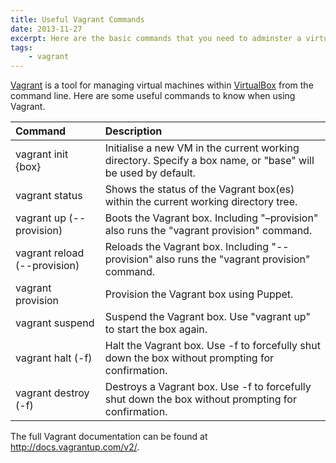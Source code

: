 ```yaml
---
title: Useful Vagrant Commands
date: 2013-11-27
excerpt: Here are the basic commands that you need to adminster a virtual machine using <a href="http://vagrantup.com" title="The Vagrant Home page">Vagrant</a>.
tags:
    - vagrant
---
```


[Vagrant](http://www.vagrantup.com 'About Vagrant') is a tool for managing
virtual machines within [VirtualBox](https://www.virtualbox.org) from the
command line. Here are some useful commands to know when using Vagrant.

| Command                      | Description                                                                                                  |
| :--------------------------- | :----------------------------------------------------------------------------------------------------------- |
| vagrant init {box}           | Initialise a new VM in the current working directory. Specify a box name, or "base" will be used by default. |
| vagrant status               | Shows the status of the Vagrant box(es) within the current working directory tree.                           |
| vagrant up (--provision)     | Boots the Vagrant box. Including "–provision" also runs the "vagrant provision" command.                     |
| vagrant reload (--provision) | Reloads the Vagrant box. Including "--provision" also runs the "vagrant provision" command.                  |
| vagrant provision            | Provision the Vagrant box using Puppet.                                                                      |
| vagrant suspend              | Suspend the Vagrant box. Use "vagrant up" to start the box again.                                            |
| vagrant halt (-f)            | Halt the Vagrant box. Use -f to forcefully shut down the box without prompting for confirmation.             |
| vagrant destroy (-f)         | Destroys a Vagrant box. Use -f to forcefully shut down the box without prompting for confirmation.           |

The full Vagrant documentation can be found at <http://docs.vagrantup.com/v2/>.
